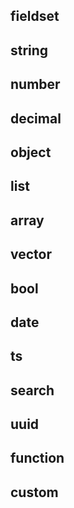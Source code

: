 ## fieldset

## string

## number

## decimal

## object

## list

## array

## vector

## bool

## date

## ts

## search

## uuid

## function

## custom